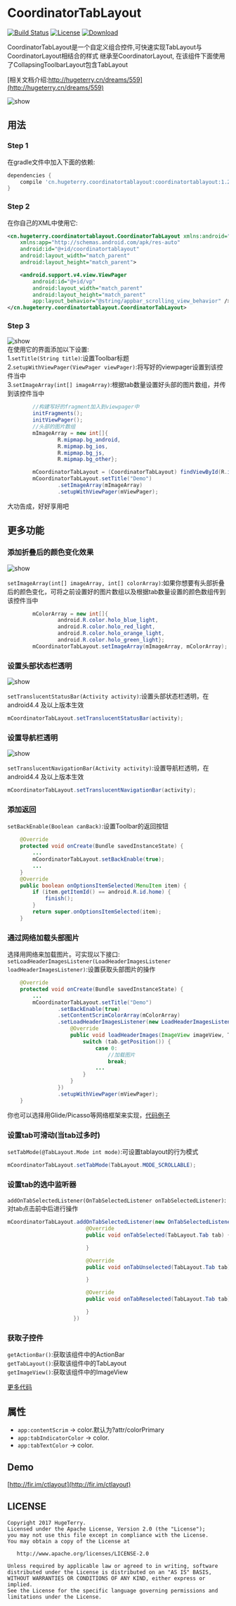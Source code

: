 # CoordinatorTabLayout

[![Build Status](https://travis-ci.org/tomsbee8/CoordinatorTabLayout.svg?branch=master)](https://travis-ci.org/tomsbee8/CoordinatorTabLayout)
[![License](https://img.shields.io/badge/license-Apache%202.0-green.svg)](https://github.com/hugeterry/CoordinatorTabLayout/blob/master/LICENSE.txt)
[![Download](https://api.bintray.com/packages/hugeterry/CoordinatorTabLayout/CoordinatorTabLayout/images/download.svg) ](https://bintray.com/hugeterry/CoordinatorTabLayout/CoordinatorTabLayout/_latestVersion)

CoordinatorTabLayout是一个自定义组合控件,可快速实现TabLayout与CoordinatorLayout相结合的样式
继承至CoordinatorLayout, 在该组件下面使用了CollapsingToolbarLayout包含TabLayout

[相关文档介绍:http://hugeterry.cn/dreams/559](http://hugeterry.cn/dreams/559)


![show](showUI/show1.gif)


## 用法

### Step 1

在gradle文件中加入下面的依赖:
```groovy
dependencies {
    compile 'cn.hugeterry.coordinatortablayout:coordinatortablayout:1.2.2'
}
```

### Step 2

在你自己的XML中使用它:
```xml
<cn.hugeterry.coordinatortablayout.CoordinatorTabLayout xmlns:android="http://schemas.android.com/apk/res/android"
    xmlns:app="http://schemas.android.com/apk/res-auto"
    android:id="@+id/coordinatortablayout"
    android:layout_width="match_parent"
    android:layout_height="match_parent">

    <android.support.v4.view.ViewPager
        android:id="@+id/vp"
        android:layout_width="match_parent"
        android:layout_height="match_parent"
        app:layout_behavior="@string/appbar_scrolling_view_behavior" />
</cn.hugeterry.coordinatortablayout.CoordinatorTabLayout>
```


### Step 3

![show](showUI/show3.gif)</br>
在使用它的界面添加以下设置:</br>
1.`setTitle(String title)`:设置Toolbar标题</br>
2.`setupWithViewPager(ViewPager viewPager)`:将写好的viewpager设置到该控件当中</br>
3.`setImageArray(int[] imageArray)`:根据tab数量设置好头部的图片数组，并传到该控件当中
```java
        //构建写好的fragment加入到viewpager中
        initFragments();
        initViewPager();
        //头部的图片数组
        mImageArray = new int[]{
                R.mipmap.bg_android,
                R.mipmap.bg_ios,
                R.mipmap.bg_js,
                R.mipmap.bg_other};

        mCoordinatorTabLayout = (CoordinatorTabLayout) findViewById(R.id.coordinatortablayout);
        mCoordinatorTabLayout.setTitle("Demo")
                .setImageArray(mImageArray)
                .setupWithViewPager(mViewPager);
```

大功告成，好好享用吧


## 更多功能

### 添加折叠后的颜色变化效果

![show](showUI/show2.gif)

`setImageArray(int[] imageArray, int[] colorArray)`:如果你想要有头部折叠后的颜色变化，可将之前设置好的图片数组以及根据tab数量设置的颜色数组传到该控件当中
```java
        mColorArray = new int[]{
                android.R.color.holo_blue_light,
                android.R.color.holo_red_light,
                android.R.color.holo_orange_light,
                android.R.color.holo_green_light};
        mCoordinatorTabLayout.setImageArray(mImageArray, mColorArray);
 ```

### 设置头部状态栏透明

![show](showUI/show4.png)

`setTranslucentStatusBar(Activity activity)`:设置头部状态栏透明，在android4.4 及以上版本生效
```java
mCoordinatorTabLayout.setTranslucentStatusBar(activity);
```

### 设置导航栏透明

![show](showUI/show5.jpg)

`setTranslucentNavigationBar(Activity activity)`:设置导航栏透明，在android4.4 及以上版本生效
```java
mCoordinatorTabLayout.setTranslucentNavigationBar(activity);
```

### 添加返回

`setBackEnable(Boolean canBack)`:设置Toolbar的返回按钮
```java
    @Override
    protected void onCreate(Bundle savedInstanceState) {
        ...
        mCoordinatorTabLayout.setBackEnable(true);
        ...
    }
    @Override
    public boolean onOptionsItemSelected(MenuItem item) {
        if (item.getItemId() == android.R.id.home) {
            finish();
        }
        return super.onOptionsItemSelected(item);
    }
```

### 通过网络加载头部图片

选择用网络来加载图片。可实现以下接口:
`setLoadHeaderImagesListener(LoadHeaderImagesListener loadHeaderImagesListener)`:设置获取头部图片的操作
```java
    @Override
    protected void onCreate(Bundle savedInstanceState) {
        ...
        mCoordinatorTabLayout.setTitle("Demo")
                .setBackEnable(true)
                .setContentScrimColorArray(mColorArray)
                .setLoadHeaderImagesListener(new LoadHeaderImagesListener() {
                    @Override
                    public void loadHeaderImages(ImageView imageView, TabLayout.Tab tab) {
                        switch (tab.getPosition()) {
                            case 0:
                                //加载图片
                                break;
                            ...
                        }
                    }
                })
                .setupWithViewPager(mViewPager);
    }
```
你也可以选择用Glide/Picasso等网络框架来实现，[代码例子](https://github.com/hugeterry/CoordinatorTabLayout/blob/master/sample/src/main/java/cn/hugeterry/coordinatortablayoutdemo/LoadHeaderImageFromNetworkActivity.java)

### 设置tab可滑动(当tab过多时)

`setTabMode(@TabLayout.Mode int mode)`:可设置tablayout的行为模式
```java
mCoordinatorTabLayout.setTabMode(TabLayout.MODE_SCROLLABLE);
```

### 设置tab的选中监听器

`addOnTabSelectedListener(OnTabSelectedListener onTabSelectedListener)`:对tab点击前中后进行操作
```java
mCoordinatorTabLayout.addOnTabSelectedListener(new OnTabSelectedListener() {
                         @Override
                         public void onTabSelected(TabLayout.Tab tab) {

                         }

                         @Override
                         public void onTabUnselected(TabLayout.Tab tab) {

                         }

                         @Override
                         public void onTabReselected(TabLayout.Tab tab) {

                         }
                     })
```

### 获取子控件

`getActionBar()`:获取该组件中的ActionBar<br/>
`getTabLayout()`:获取该组件中的TabLayout<br/>
`getImageView()`:获取该组件中的ImageView

[更多代码](https://github.com/hugeterry/CoordinatorTabLayout/blob/master/sample/src/main/java/cn/hugeterry/coordinatortablayoutdemo/MainActivity.java)


## 属性

- `app:contentScrim` -> color.默认为?attr/colorPrimary
- `app:tabIndicatorColor` -> color.
- `app:tabTextColor` -> color.

## Demo
[http://fir.im/ctlayout](http://fir.im/ctlayout)

## LICENSE
    Copyright 2017 HugeTerry.
    Licensed under the Apache License, Version 2.0 (the "License");
    you may not use this file except in compliance with the License.
    You may obtain a copy of the License at

       http://www.apache.org/licenses/LICENSE-2.0

    Unless required by applicable law or agreed to in writing, software
    distributed under the License is distributed on an "AS IS" BASIS,
    WITHOUT WARRANTIES OR CONDITIONS OF ANY KIND, either express or implied.
    See the License for the specific language governing permissions and
    limitations under the License.

